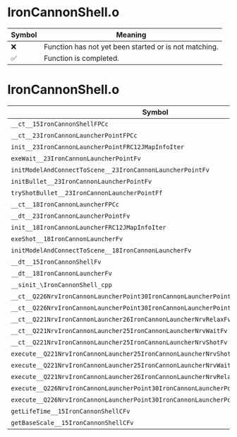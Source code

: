 # IronCannonShell.o
| Symbol | Meaning 
| ------------- | ------------- 
| :x: | Function has not yet been started or is not matching. 
| :white_check_mark: | Function is completed. 


# IronCannonShell.o
| Symbol | Decompiled? |
| ------------- | ------------- |
| `__ct__15IronCannonShellFPCc` | :x: |
| `__ct__23IronCannonLauncherPointFPCc` | :x: |
| `init__23IronCannonLauncherPointFRC12JMapInfoIter` | :x: |
| `exeWait__23IronCannonLauncherPointFv` | :x: |
| `initModelAndConnectToScene__23IronCannonLauncherPointFv` | :x: |
| `initBullet__23IronCannonLauncherPointFv` | :x: |
| `tryShotBullet__23IronCannonLauncherPointFf` | :x: |
| `__ct__18IronCannonLauncherFPCc` | :x: |
| `__dt__23IronCannonLauncherPointFv` | :x: |
| `init__18IronCannonLauncherFRC12JMapInfoIter` | :x: |
| `exeShot__18IronCannonLauncherFv` | :x: |
| `initModelAndConnectToScene__18IronCannonLauncherFv` | :x: |
| `__dt__15IronCannonShellFv` | :x: |
| `__dt__18IronCannonLauncherFv` | :x: |
| `__sinit_\IronCannonShell_cpp` | :x: |
| `__ct__Q226NrvIronCannonLauncherPoint30IronCannonLauncherPointNrvWaitFv` | :x: |
| `__ct__Q226NrvIronCannonLauncherPoint30IronCannonLauncherPointNrvShotFv` | :x: |
| `__ct__Q221NrvIronCannonLauncher26IronCannonLauncherNrvRelaxFv` | :x: |
| `__ct__Q221NrvIronCannonLauncher25IronCannonLauncherNrvWaitFv` | :x: |
| `__ct__Q221NrvIronCannonLauncher25IronCannonLauncherNrvShotFv` | :x: |
| `execute__Q221NrvIronCannonLauncher25IronCannonLauncherNrvShotCFP5Spine` | :x: |
| `execute__Q221NrvIronCannonLauncher25IronCannonLauncherNrvWaitCFP5Spine` | :x: |
| `execute__Q221NrvIronCannonLauncher26IronCannonLauncherNrvRelaxCFP5Spine` | :x: |
| `execute__Q226NrvIronCannonLauncherPoint30IronCannonLauncherPointNrvShotCFP5Spine` | :x: |
| `execute__Q226NrvIronCannonLauncherPoint30IronCannonLauncherPointNrvWaitCFP5Spine` | :x: |
| `getLifeTime__15IronCannonShellCFv` | :x: |
| `getBaseScale__15IronCannonShellCFv` | :x: |
